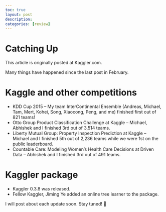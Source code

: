 ```yaml
---
toc: true
layout: post
description:
categories: [review]
---
```

# Catching Up

This article is originally posted at Kaggler.com.

Many things have happened since the last post in February.

# Kaggle and other competitions

* KDD Cup 2015 – My team InterContinental Ensemble (Andreas, Michael, Tam, Mert, Kohei, Song, Xiaocong, Peng, and me) finished first out of 821 teams!
* Otto Group Product Classification Challenge at Kaggle – Michael, Abhishek and I finished 3rd out of 3,514 teams.
* Liberty Mutual Group: Property Inspection Prediction at Kaggle – Michael and I finished 5th out of 2,236 teams while we were 1st on the public leaderboard.
* Countable Care: Modeling Women’s Health Care Decisions at Driven Data – Abhishek and I finished 3rd out of 491 teams.

# Kaggler package

* Kaggler 0.3.8 was released.
* Fellow Kaggler, Jiming Ye added an online tree learner to the package.

I will post about each update soon.  Stay tuned! 🙂